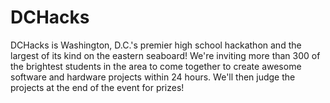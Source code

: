 # DCHacks
DCHacks is Washington, D.C.'s premier high school hackathon and the largest of its kind on the eastern seaboard! We're inviting more than 300 of the brightest students in the area to come together to create awesome software and hardware projects within 24 hours. We'll then judge the projects at the end of the event for prizes!